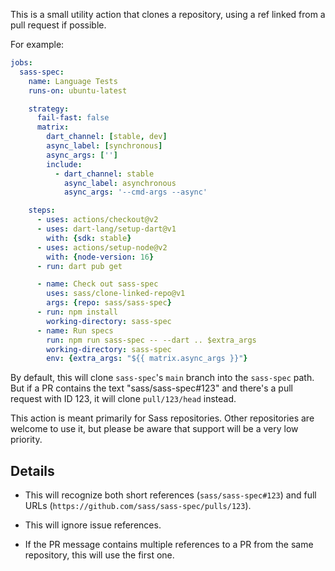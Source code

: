 This is a small utility action that clones a repository, using a ref linked from
a pull request if possible.

For example:

```yaml
jobs:
  sass-spec:
    name: Language Tests
    runs-on: ubuntu-latest

    strategy:
      fail-fast: false
      matrix:
        dart_channel: [stable, dev]
        async_label: [synchronous]
        async_args: ['']
        include:
          - dart_channel: stable
            async_label: asynchronous
            async_args: '--cmd-args --async'

    steps:
      - uses: actions/checkout@v2
      - uses: dart-lang/setup-dart@v1
        with: {sdk: stable}
      - uses: actions/setup-node@v2
        with: {node-version: 16}
      - run: dart pub get

      - name: Check out sass-spec
        uses: sass/clone-linked-repo@v1
        args: {repo: sass/sass-spec}
      - run: npm install
        working-directory: sass-spec
      - name: Run specs
        run: npm run sass-spec -- --dart .. $extra_args
        working-directory: sass-spec
        env: {extra_args: "${{ matrix.async_args }}"}
```

By default, this will clone `sass-spec`'s `main` branch into the `sass-spec`
path. But if a PR contains the text "sass/sass-spec#123" and there's a pull
request with ID 123, it will clone `pull/123/head` instead.

This action is meant primarily for Sass repositories. Other repositories are
welcome to use it, but please be aware that support will be a very low
priority.

## Details

* This will recognize both short references (`sass/sass-spec#123`) and full URLs
  (`https://github.com/sass/sass-spec/pulls/123`).

* This will ignore issue references.

* If the PR message contains multiple references to a PR from the same
  repository, this will use the first one.

